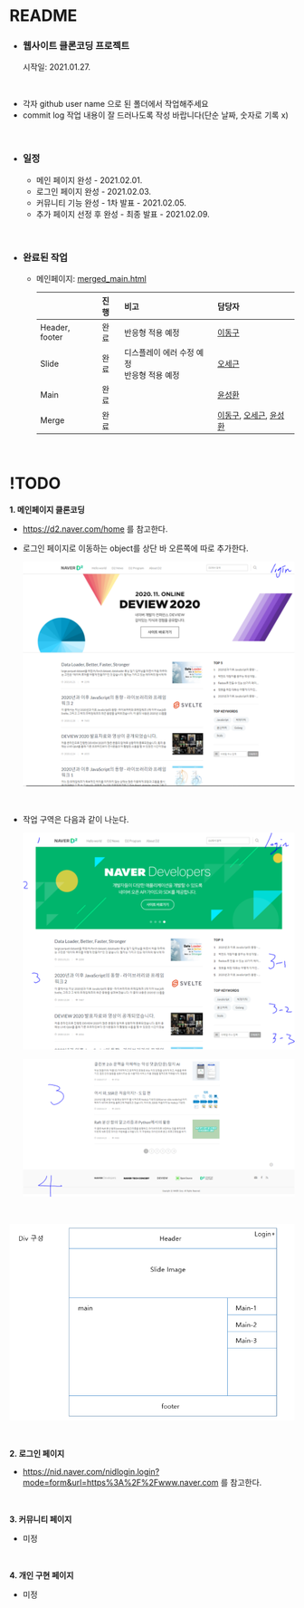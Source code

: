 # README

* ### 웹사이트 클론코딩 프로젝트

  시작일: 2021.01.27.

<br>

* 각자 github user name 으로 된 폴더에서 작업해주세요
* commit log 작업 내용이 잘 드러나도록 작성 바랍니다(단순 날짜, 숫자로 기록 x)

<br>

* ### 일정

  * 메인 페이지 완성 - 2021.02.01.
  * 로그인 페이지 완성 - 2021.02.03.
  * 커뮤니티 기능 완성 - 1차 발표 - 2021.02.05.
  * 추가 페이지 선정 후 완성 - 최종 발표 - 2021.02.09.

<br>

* ### 완료된 작업

  * 메인페이지: [merged_main.html](./merged/merged_main.html)

    |                | 진행 | 비고                                          | 담당자                                                       |
    | -------------- | ---- | --------------------------------------------- | ------------------------------------------------------------ |
    | Header, footer | 완료 | 반응형 적용 예정                              | [이동구](https://github.com/LeeDongu)                        |
    | Slide          | 완료 | 디스플레이 에러 수정 예정<br>반응형 적용 예정 | [오세근](https://github.com/Sekeun)                          |
    | Main           | 완료 |                                               | [윤성환](https://github.com/IncheonYSH/mid-project)          |
    | Merge          | 완료 |                                               | [이동구](https://github.com/LeeDongu), [오세근](https://github.com/Sekeun), [윤성환](https://github.com/IncheonYSH/mid-project) |

    <br>

    

# !TODO

**1. 메인페이지 클론코딩**

   * https://d2.naver.com/home 를 참고한다.

   * 로그인 페이지로 이동하는 object를 상단 바 오른쪽에 따로 추가한다.

     ![메인페이지](./readme_image/ex2.PNG)
     
     <br>
     
   * 작업 구역은 다음과 같이 나눈다.

     ![작업구역](README/%EA%B5%AC%EC%97%AD1.PNG)

     ![작업구역](README/%EA%B5%AC%EC%97%AD2.PNG)

   <br>

![작업구역](README/구성1.PNG)

<br>  



**2. 로그인 페이지**

   * https://nid.naver.com/nidlogin.login?mode=form&url=https%3A%2F%2Fwww.naver.com 를 참고한다.

   <br>

**3. 커뮤니티 페이지**

   * 미정

​     <br>

**4.  개인 구현 페이지**

   * 미정





